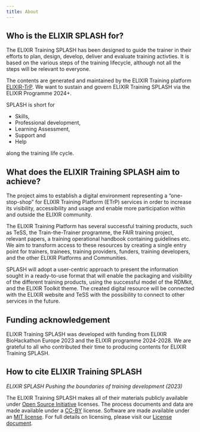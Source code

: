 ```yaml
---
title: About
---
```


## Who is the ELIXIR SPLASH for?
The ELIXIR Training SPLASH has been designed to guide the trainer in their efforts to plan, design, develop, deliver and evaluate training activties. It is based on the various steps of the training lifecycle, although not all the steps will be relevant to everyone.

The contents are generated and maintained by the ELIXIR Training platform [ELIXIR-TrP](https://elixir-europe.org/). We want to sustain and govern ELIXIR Training SPLASH via the ELIXIR Programme 2024+.

SPLASH is short for 

* Skills,
* Professional development,
* Learning Assessment,
* Support and
* Help

along the training life cycle.

## What does the ELIXIR Training SPLASH aim to achieve?

The project aims to establish a digital environment representing a “one-stop-shop” for ELIXIR Training Platform (ETrP) services in order to increase its visibility, accessibility and usage and enable more participation within and outside the ELIXIR community.

The ELIXIR Training Platform has several successful training products, such as TeSS, the Train-the-Trainer programme, the FAIR training project, relevant papers, a training operational handbook containing guidelines etc. We aim to transform access to these resources by creating a single entry point for trainers, trainees, training providers, funders, training developers, and the other ELIXIR Platforms and Communities.

SPLASH will adopt a user-centric approach to present the information sought in a ready-to-use format that will enable the packaging and visibility of the different training products, using the successful model of the RDMkit, and the ELIXIR Toolkit theme. The created digital resource will be connected with the ELIXIR website and TeSS with the possibility to connect to other services in the future.

## Funding acknowledgement
ELIXIR Training SPLASH was developed with funding from ELIXIR BioHackathon Europe 2023 and the ELIXIR programme 2024-2028. We are grateful to all who contributed their time to producing contents for ELIXIR Training SPLASH. 

## How to cite ELIXIR Training SPLASH 

<div class="card bg-light my-4">
  <div class="card-body">
    <p class="card-text"><i>ELIXIR SPLASH Pushing the boundaries of training development (2023)</i></p>
  </div>
</div>

The ELIXIR Training SPLASH makes all of their materials publicly available under [Open Source Initiative](https://opensource.org/licenses) licenses.
The process documents and data are made available under a [CC-BY](https://creativecommons.org/licenses/by/4.0/) license.
Software are made available under an [MIT license](https://opensource.org/licenses/mit-license.html).
For full details on licensing, please visit our [License document](https://github.com/elixir-europe/rdmkit/blob/master/LICENSE).

